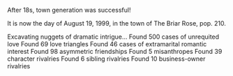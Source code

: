 
After 18s, town generation was successful!

It is now the day of August 19, 1999, in the town of The Briar Rose, pop. 210.

Excavating nuggets of dramatic intrigue...
	Found 500 cases of unrequited love
	Found 69 love triangles
	Found 46 cases of extramarital romantic interest
	Found 98 asymmetric friendships
	Found 5 misanthropes
	Found 39 character rivalries
	Found 6 sibling rivalries
	Found 10 business-owner rivalries
